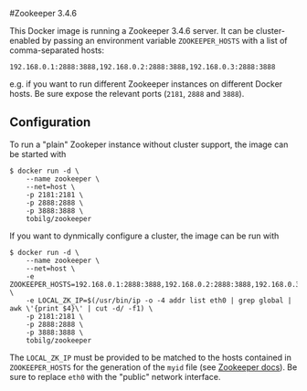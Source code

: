 #Zookeeper 3.4.6

This Docker image is running a Zookeeper 3.4.6 server. It can be cluster-enabled by passing an environment variable `ZOOKEEPER_HOSTS` with a list of comma-separated hosts:

    192.168.0.1:2888:3888,192.168.0.2:2888:3888,192.168.0.3:2888:3888

e.g. if you want to run different Zookeeper instances on different Docker hosts. Be sure expose the relevant ports (`2181`, `2888` and `3888`).

## Configuration

To run a "plain" Zookeper instance without cluster support, the image can be started with 

    $ docker run -d \
        --name zookeeper \
        --net=host \
        -p 2181:2181 \
        -p 2888:2888 \
        -p 3888:3888 \
        tobilg/zookeeper

If you want to dynmically configure a cluster, the image can be run with

    $ docker run -d \
        --name zookeeper \
        --net=host \
        -e ZOOKEEPER_HOSTS=192.168.0.1:2888:3888,192.168.0.2:2888:3888,192.168.0.3:2888:3888 \
        -e LOCAL_ZK_IP=$(/usr/bin/ip -o -4 addr list eth0 | grep global | awk \'{print $4}\' | cut -d/ -f1) \
        -p 2181:2181 \
        -p 2888:2888 \
        -p 3888:3888 \
        tobilg/zookeeper

The `LOCAL_ZK_IP` must be provided to be matched to the hosts contained in `ZOOKEEPER_HOSTS` for the generation of the `myid` file (see [Zookeeper docs](http://zookeeper.apache.org/doc/trunk/zookeeperStarted.html#sc_RunningReplicatedZooKeeper)).
Be sure to replace `eth0` with the "public" network interface.